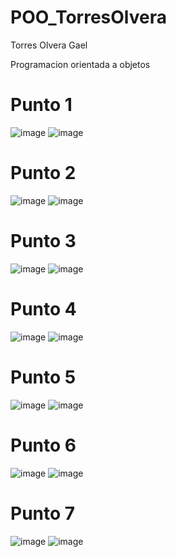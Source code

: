 # POO_TorresOlvera

Torres Olvera Gael

Programacion orientada a objetos

# Punto 1

![image](https://github.com/user-attachments/assets/9916248e-801d-499f-82a1-08f8ae04772c)
![image](https://github.com/user-attachments/assets/9fb3cbd0-fc24-4ba6-8f07-659a83c20efd)

# Punto 2

![image](https://github.com/user-attachments/assets/759e1b58-6ac9-4010-a286-8a8277a4c662)
![image](https://github.com/user-attachments/assets/b9728a95-c4d1-4d54-8d22-7353eb61d5ea)

# Punto 3

![image](https://github.com/user-attachments/assets/4e237b3e-9509-4c79-adc5-aff09f3a9503)
![image](https://github.com/user-attachments/assets/51241abf-617f-4a85-adf2-186a27ff552f)

# Punto 4

![image](https://github.com/user-attachments/assets/6fe205c5-189f-4f53-9dbf-5d8f2dcdb46f)
![image](https://github.com/user-attachments/assets/98ae1042-edee-4138-8027-ab62a20819ea)

# Punto 5

![image](https://github.com/user-attachments/assets/528497b3-5a98-4227-98c5-b834ce71d797)
![image](https://github.com/user-attachments/assets/dc215c16-dcb6-47a3-ba1d-2b2f86c5c094)

# Punto 6

![image](https://github.com/user-attachments/assets/3dcd990a-f71b-4c29-9db6-82831c462867)
![image](https://github.com/user-attachments/assets/603f4e27-f5cf-4219-b18d-2b0d483aac42)

# Punto 7

![image](https://github.com/user-attachments/assets/61469272-8fd8-4374-a7fe-8805957efa6e)
![image](https://github.com/user-attachments/assets/7792ef52-63e0-4d13-9ec5-4ca7c91ff1bf)
